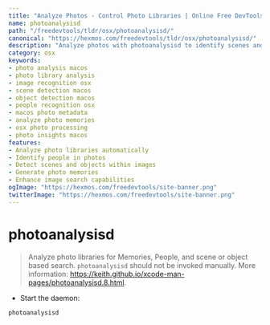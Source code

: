 ```yaml
---
title: "Analyze Photos - Control Photo Libraries | Online Free DevTools by Hexmos"
name: photoanalysisd
path: "/freedevtools/tldr/osx/photoanalysisd/"
canonical: "https://hexmos.com/freedevtools/tldr/osx/photoanalysisd/"
description: "Analyze photos with photoanalysisd to identify scenes and people within your photo library. Enhance image search and unlock memories. Free online tool, no registration required."
category: osx
keywords:
- photo analysis macos
- photo library analysis
- image recognition osx
- scene detection macos
- object detection macos
- people recognition osx
- macos photo metadata
- analyze photo memories
- osx photo processing
- photo insights macos
features:
- Analyze photo libraries automatically
- Identify people in photos
- Detect scenes and objects within images
- Generate photo memories
- Enhance image search capabilities
ogImage: "https://hexmos.com/freedevtools/site-banner.png"
twitterImage: "https://hexmos.com/freedevtools/site-banner.png"
---
```


# photoanalysisd

> Analyze photo libraries for Memories, People, and scene or object based search.
> `photoanalysisd` should not be invoked manually.
> More information: <https://keith.github.io/xcode-man-pages/photoanalysisd.8.html>.

- Start the daemon:

`photoanalysisd`
